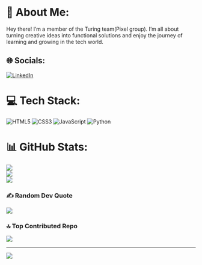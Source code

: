 # 💫 About Me:
Hey there! I’m a member of the Turing team(Pixel group). I’m all about turning creative ideas into functional solutions and enjoy the journey of learning and growing in the tech world.


## 🌐 Socials:
[![LinkedIn](https://img.shields.io/badge/LinkedIn-%230077B5.svg?logo=linkedin&logoColor=white)](https://linkedin.com/in/https://www.linkedin.com/in/maryam-kazemi-580a2b301?trk=contact-info) 

# 💻 Tech Stack:
![HTML5](https://img.shields.io/badge/html5-%23E34F26.svg?style=plastic&logo=html5&logoColor=white) ![CSS3](https://img.shields.io/badge/css3-%231572B6.svg?style=plastic&logo=css3&logoColor=white) ![JavaScript](https://img.shields.io/badge/javascript-%23323330.svg?style=plastic&logo=javascript&logoColor=%23F7DF1E) ![Python](https://img.shields.io/badge/python-3670A0?style=plastic&logo=python&logoColor=ffdd54)
# 📊 GitHub Stats:
![](https://github-readme-stats.vercel.app/api?username=maryam-kazemi&theme=radical&hide_border=false&include_all_commits=false&count_private=false)<br/>
![](https://github-readme-streak-stats.herokuapp.com/?user=maryam-kazemi&theme=radical&hide_border=false)<br/>
![](https://github-readme-stats.vercel.app/api/top-langs/?username=maryam-kazemi&theme=radical&hide_border=false&include_all_commits=false&count_private=false&layout=compact)

### ✍️ Random Dev Quote
![](https://quotes-github-readme.vercel.app/api?type=horizontal&theme=radical)

### 🔝 Top Contributed Repo
![](https://github-contributor-stats.vercel.app/api?username=maryam-kazemi&limit=5&theme=radical&combine_all_yearly_contributions=true)

---
[![](https://visitcount.itsvg.in/api?id=maryam-kazemi&icon=2&color=10)](https://visitcount.itsvg.in)

<!-- Proudly created with GPRM ( https://gprm.itsvg.in ) -->
